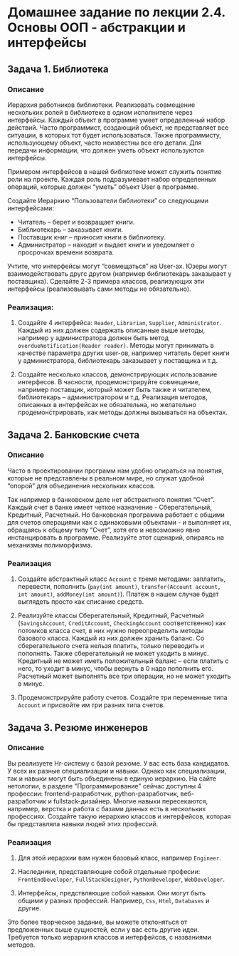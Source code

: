 Домашнее задание по лекции 2.4. Основы ООП - абстракции и интерфейсы
==

## Задача 1. Библиотека
### Описание

Иерархия работников библиотеки. Реализовать совмещение нескольких ролей в библиотеке в одном исполнителе через интерфейсы. Каждый объект в программе умеет определенный набор действий. Часто программист, создающий объект, не представляет все ситуации, в которых тот будет использоваться. Также программисту, использующему объект, часто неизвестны все его детали. Для передачи информации, что должен уметь объект используются интерфейсы.

Примером интерфейсов в нашей библиотеке может служить понятие роли на проекте. Каждая роль подразумевает набор определенных операций, которые должен “уметь” объект User в программе.

Создайте Иерархию “Пользователи библиотеки” со следующими интерфейсами:
* Читатель – берет и возвращает книги.
* Библиотекарь – заказывает книги.
* Поставщик книг – приносит книги в библиотеку.
* Администратор – находит и выдает книги и уведомляет о просрочках времени возврата.

Учтите, что интерфейсы могут “совмещаться” на User-ах. Юзеры могут взаимодействовать другс другом (например библиотекарь заказывает у поставщика). Сделайте 2-3 примера классов, реализующих эти интерфейсы (реализовывать сами методы не обязательно).

### Реализация:
1. Создайте 4 интерфейса: `Reader`, `Librarian`, `Supplier`, `Administrator`. Каждый из них должен содержать описанные выше методы, например у администратора должен быть метод `overdueNotification(Reader reader)`. Методы могут принимать в качестве параметра других user-ов, например читатель берет книги у администратора, библиотекарь заказывает у поставщика и т.д.

2. Создайте несколько классов, демонстрирующих использование интерфесов. В часности, продемонстрируйте совмещение, например поставщик, который может быть также и читателем, библиотекарь – администратором и т.д. Реализация методов, описанных в интерфейсах не обязательна, но желательно продемонстрировать, как методы должны вызываться на объектах.

## Задача 2. Банковские счета
### Описание

Часто в проектировании программ нам удобно опираться на понятия, которые не представлены в реальном мире, но служат удобной “опорой” для объединения нескольких классов.

Так например в банковском деле нет абстрактного понятия “Счет”. Каждый счет в банке имеет четкое назначение -  Сберегательный, Кредитный, Расчетный. Но банковская программа работает с общими для счетов операциями как с одинаковыми объектами - и выполняет их, обращаясь к общему типу “Счет”, хотя его и невозможно явно инстанцировать в программе.
Реализуйте этот сценарий, опираясь на механизмы полиморфизма.

### Реализация
1. Создайте абстрактный класс `Account` с тремя методами: заплатить, перевести, пополнить (`pay(int amount)`, `transfer(Account account, int amount)`, `addMoney(int amount)`). Платеж в нашем случае будет выглядеть просто как списание средств.

2. Реализуйте классы Сберегательный, Кредитный, Расчетный (`SavingsAccount`, `CreditAccount`, `CheckingAccount` соответственно) как потомков класса счет, в них нужно переопределить методы базового класса. Каждый из них должен хранить баланс. Со сберегательного счета нельзя платить, только переводить и пополнять. Также сберегательный не может уходить в минус. Кредитный не может иметь положительный баланс – если платить с него, то уходит в минус, чтобы вернуть в 0 надо пополнить его. Расчетный может выполнять все три операции, но не может уходить в минус.

3. Продемонстрируйте работу счетов. Создайте три переменные типа `Account` и присвойте им три разних типа счетов.

## Задача 3. Резюме инженеров
### Описание

Вы реализуете Hr-систему с базой резюме. У вас есть база кандидатов. У всех их разные специализации и навыки. Однако как специализации, так и навыки могут быть объединены в единую иерархию. На сайте нетологии, в разделе "Программирование" сейчас доступны 4 профессии: frontend-разработчик, python-разработчик, веб-разработчик и fullstack-дизайнер. Многие навыки пересекаются, например, верстка и работа с базами данных есть в нескольких профессиях. Создайте такую иерархию классов и интерфейсов, которая бы представляла навыки людей этих профессий.

### Реализация
1. Для этой иерархии вам нужен базовый класс, например `Engineer`.

2. Наследники, представляющие собой отдельные професии: `FrontEndDeveloper`, `FullStackDesigner`, `PythonDeveloper`, `WebDeveloper`.

3. Интерфейсы, предствляющие собой навыки. Они могут быть общими у разных профессий. Например, `Css`, `Html`, `Databases` и другие.

Это более творческое задание, вы можете отклоняться от предложенных выше сущностей, если у вас есть другие идеи. Требуется только иерархия классов и интерфейсов, с названиями методов.
